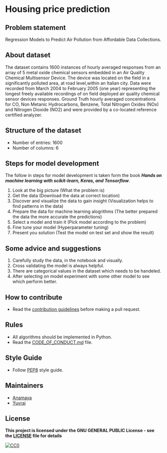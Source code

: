# Housing price prediction

## Problem statement

Regression Models to Predict Air Pollution from Affordable Data Collections.

## About dataset

The dataset contains 1600 instances of hourly averaged responses from an array of 5 metal oxide chemical sensors embedded in an Air Quality Chemical Multisensor Device. The device was located on the field in a significantly polluted area, at road level,within an Italian city. Data were recorded from March 2004 to February 2005 (one year) representing the longest freely available recordings of on field deployed air quality chemical sensor devices responses. Ground Truth hourly averaged concentrations for CO, Non Metanic Hydrocarbons, Benzene, Total Nitrogen Oxides (NOx) and Nitrogen Dioxide (NO2) and were provided by a co-located reference certified analyzer.

## Structure of the dataset

- Number of entries: 1600
- Number of columns: 6

## Steps for model development

The follow in steps for model development is taken form the book _**Hands on machine learning with scikit-learn, Keras, and Tensorflow**_.

1. Look at the big picture (What the problem is)
2. Get the data (Download the data at correct location)
3. Discover and visualize the data to gain insight (Visualization helps to find patterns in the data)
4. Prepare the data for machine learning alogrithms (The better prepared the data the more accurate the predictions)
5. Select a model and train it (Pick model according to the problem)
6. Fine tune your model (Hyperparameter tuning)
7. Present you solution (Test the model on test set and show the result)

## Some advice and suggestions

1. Carefully study the data, in the notebook and visually.
2. Cross validating the model is always helpful.
3. There are categorical values in the dataset which needs to be handeled.
4. After selecting on model experiment with some other model to see which perform better.

## How to contribute

- Read the [contribution guidelines](../CONTRIBUTING.md) before making a pull request.

## Rules

- All algorithms should be implemented in Python.
- Read the [CODE_OF_CONDUCT.md](../CODE_OF_CONDUCT.md) file.

## Style Guide

- Follow [PEP8](https://www.python.org/dev/peps/pep-0008/) style guide.

## Maintainers

- [Anamaya](https://github.com/Anamaya1729)
- [Yuvraj](https://github.com/YuvrajSinghGitbub)

## License

**This project is licensed under the GNU GENERAL PUBLIC License - see the [LICENSE](../LICENSE) file for details**

[![CC0](https://licensebuttons.net/p/zero/1.0/88x31.png)](https://creativecommons.org/publicdomain/zero/1.0)
